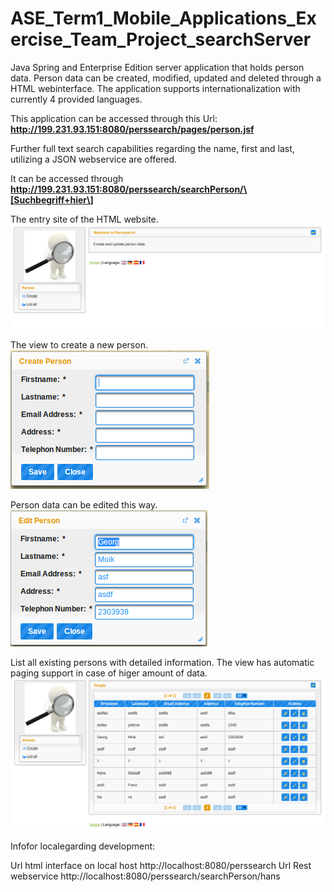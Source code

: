 ASE_Term1_Mobile_Applications_Exercise_Team_Project_searchServer
================================================================

Java Spring and Enterprise Edition server application that holds person data.
Person data can be created, modified, updated and deleted through a HTML webinterface.
The application supports internationalization with currently 4 provided languages.

This application can be accessed through this Url: **http://199.231.93.151:8080/perssearch/pages/person.jsf**

Further full text search capabilities regarding the name, first and last, utilizing a JSON webservice are offered.

It can be accessed through **http://199.231.93.151:8080/perssearch/searchPerson/\[Suchbegriff+hier\]**



The entry site of the HTML website.  
![Startseite](/screenshots/entry.png)

The view to create a new person.  
![Startseite](/screenshots/create.png)

Person data can be edited this way.  
![Startseite](/screenshots/edit.png)

List all existing persons with detailed information.
The view has automatic paging support in case of higer amount of data.  
![Startseite](/screenshots/listall.png)



Infofor localegarding development:

Url html interface on local host http://localhost:8080/perssearch
Url Rest webservice http://localhost:8080/perssearch/searchPerson/hans

